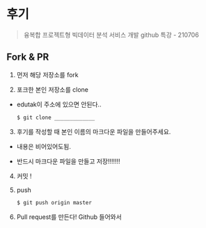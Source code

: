# 후기

> 융복합 프로젝트형 빅데이터 분석 서비스 개발 github 특강 - 210706

## Fork & PR

1. 먼저 해당 저장소를 fork

2. 포크한 본인 저장소를 clone

  * edutak이 주소에 있으면 안된다..

    ```bash
    $ git clone _____________
    ```
3. 후기를 작성할 때 본인 이름의 마크다운 파일을 만들어주세요.

  * 내용은 비어있어도됨.

  * 반드시 마크다운 파일을 만들고 저장!!!!!!!

4. 커밋 !

5. push 

   ```bash
   $ git push origin master
   ```
   
6. Pull request를 만든다! Github 들어와서
